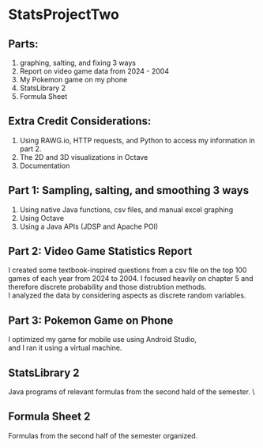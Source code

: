 # StatsProjectTwo

## Parts:
1. graphing, salting, and fixing 3 ways
2. Report on video game data from 2024 - 2004
3. My Pokemon game on my phone
4. StatsLibrary 2
5. Formula Sheet

## Extra Credit Considerations:
1. Using RAWG.io, HTTP requests, and Python to access my information in part 2.
2. The 2D and 3D visualizations in Octave
3. Documentation

## Part 1: Sampling, salting, and smoothing 3 ways
1. Using native Java functions, csv files, and manual excel graphing
2. Using Octave
3. Using a Java APIs (JDSP and Apache POI)

## Part 2: Video Game Statistics Report
I created some textbook-inspired questions from a csv file on the 
top 100 games of each year from 2024 to 2004. I focused heavily on 
chapter 5 and therefore discrete probability and those distrubtion methods. \
I analyzed the data by considering aspects as discrete random variables.

## Part 3: Pokemon Game on Phone
I optimized my game for mobile use using Android Studio, \
and I ran it using a virtual machine.

## StatsLibrary 2
Java programs of relevant formulas from the second hald of the semester. \

## Formula Sheet 2
Formulas from the second half of the semester organized.


